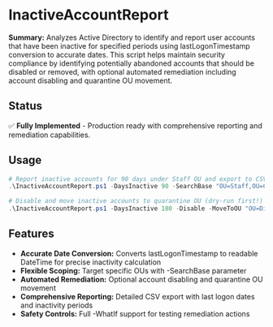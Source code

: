 # InactiveAccountReport

**Summary:** Analyzes Active Directory to identify and report user accounts that have been inactive for specified periods using lastLogonTimestamp conversion to accurate dates. This script helps maintain security compliance by identifying potentially abandoned accounts that should be disabled or removed, with optional automated remediation including account disabling and quarantine OU movement.

## Status
✅ **Fully Implemented** - Production ready with comprehensive reporting and remediation capabilities.

## Usage
```powershell
# Report inactive accounts for 90 days under Staff OU and export to CSV
.\InactiveAccountReport.ps1 -DaysInactive 90 -SearchBase "OU=Staff,OU=Corp,DC=contoso,DC=com" -ExportCsv .\inactive.csv -Verbose

# Disable and move inactive accounts to quarantine OU (dry-run first!)
.\InactiveAccountReport.ps1 -DaysInactive 180 -Disable -MoveToOU "OU=Disabled,OU=Corp,DC=contoso,DC=com" -WhatIf -Verbose
```

## Features
- **Accurate Date Conversion:** Converts lastLogonTimestamp to readable DateTime for precise inactivity calculation
- **Flexible Scoping:** Target specific OUs with -SearchBase parameter
- **Automated Remediation:** Optional account disabling and quarantine OU movement
- **Comprehensive Reporting:** Detailed CSV export with last logon dates and inactivity periods
- **Safety Controls:** Full -WhatIf support for testing remediation actions